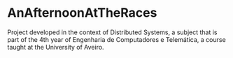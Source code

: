 # AnAfternoonAtTheRaces
Project developed in the context of Distributed Systems, a subject that is part of the 4th year of Engenharia de Computadores e Telemática, a course taught at the University of Aveiro.

